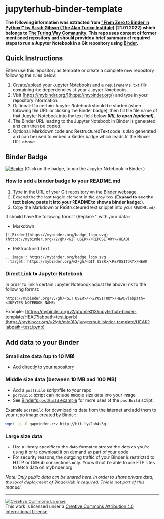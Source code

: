 # jupyterhub-binder-template

**The following information was extracted from ["From Zero to Binder in Python!" by Sarah Gibson (The Alan Turing Institute)](https://github.com/alan-turing-institute/the-turing-way/blob/main/workshops/boost-research-reproducibility-binder/workshop-presentations/zero-to-binder-python.md) (21.01.2022) which belongs to [The Turing Way Community](https://github.com/alan-turing-institute/the-turing-way). This repo uses content of former mentioned repository and should provide a brief summary of required steps to run a Jupyter Notebook in a Git repository using [Binder](https://mybinder.org/).**

## Quick Instructions

Either use this repository as template or create a complete new repository following the rules below.

1. Create/upload your Jupyter Notebooks and a `requirements.txt` file containing the dependencies of your Jupyter Notebooks.
2. Visit [https://mybinder.org/](https://mybinder.org/) and type in your repository information.
3. Optional: If a certain Jupyter Notebook should be started (when following the URL or clicking the Binder badge), then fill the file name of that Jupyter Notebook into the text field below **_URL to open (optional)_**.
4. The Binder URL leading to the Jupyter Notebook in Binder is generated and can then be copied.
5. Optional: Markdown code and RestructuredText code is also generated and can be used to embed a Binder badge which leads to the Binder URL above.

## Binder Badge
[![Binder](https://mybinder.org/badge_logo.svg)](https://mybinder.org/v2/gh/mle313/jupyterhub-binder-template/HEAD) (Click on the badge, to run the Jupyter Notebook in Binder.)

### How to add a binder badge to your README.md
1. Type in the URL of your Git repository on the [Binder webpage](https://mybinder.org/).
2. Expend the the last toggle element in the gray box (**Expand to see the text below, paste it into your README to show a binder badge:**).
3. Copy the Markdown or ReStructeured text snippet into your `README.md/`.

It should have the following format (Replace '<SOME VARIABLE>' with your data):
- Markdown
```
[![Binder](https://mybinder.org/badge_logo.svg)](https://mybinder.org/v2/gh/<GIT USER>/<REPOSITORY>/HEAD)
```
- ReStructured Text
```
.. image:: https://mybinder.org/badge_logo.svg
 :target: https://mybinder.org/v2/gh/<GIT USER>/<REPOSITORY>/HEAD
```

### Direct Link to Jupyter Notebook
In order to link a certain Jupyter Notebook adjust the above link to the following format:
 
`https://mybinder.org/v2/gh/<GIT USER>/<REPOSITORY>/HEAD?labpath=<JUPYTER NOTEBOOK NAME>`
 
Example: [https://mybinder.org/v2/gh/mle313/jupyterhub-binder-template/HEAD?labpath=test.ipynb](https://mybinder.org/v2/gh/mle313/jupyterhub-binder-template/HEAD?labpath=test.ipynb)

## Add data to your Binder

### Small size data (up to 10 MB)
- Add directly to your repository

### Middle size data (between 10 MB and 100 MB)
- Add a `postBuild` script/file  to your repo
- `postBuild` script can include middle size data into your image
- See [Binder's `postBuild` example](https://mybinder.readthedocs.io/en/latest/using/config_files.html#postbuild-run-code-after-installing-the-environment) for more uses of the `postBuild` script.

Example [`postBuild`](https://github.com/mle313/jupyterhub-binder-template/blob/main/postBuild) for downloading data from the internet and add them to your repo image created by Binder:
```bash
wget -q -O gapminder.csv http://bit.ly/2uh4s3g
```

### Large size data
- Use a library specific to the data format to stream the data as you're using it or to download it on demand as part of your code
- For security reasons, the outgoing traffic of your Binder is restricted to HTTP or GitHub connections only. You will not be able to use FTP sites to fetch data on mybinder.org

_Note: Only public data can be shared here. In order to share private data, the local deployment of [BinderHub](https://binderhub.readthedocs.io/en/latest/) is required. This is not part of this manual._

---

<a rel="license" href="http://creativecommons.org/licenses/by/4.0/"><img alt="Creative Commons License" style="border-width:0" src="https://i.creativecommons.org/l/by/4.0/88x31.png" /></a><br />This work is licensed under a <a rel="license" href="http://creativecommons.org/licenses/by/4.0/">Creative Commons Attribution 4.0 International License</a>.
